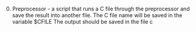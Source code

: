 0. Preprocessor - a script that runs a C file through the preprocessor and save the result into another file.
The C file name will be saved in the variable $CFILE
The output should be saved in the file c
